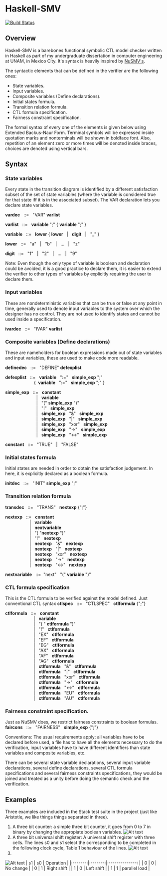 # Haskell-SMV

[![Build Status](https://travis-ci.com/javierdiegof/SMV-Haskell.svg?branch=master)](https://travis-ci.org/joemccann/dillinger)

## Overview
Haskell-SMV is a barebones functional symbolic CTL model checker written in Haskell as part of my undergraduate dissertation in computer engineering at UNAM, in Mexico City. It's syntax is heavily inspired by [NuSMV's](http://nusmv.fbk.eu/NuSMV/userman/v26/nusmv.pdf "NuSMV 2.6 User Manual"). 

The syntactic elements that can be defined in the verifier are the following ones:
  - State variables.
  - Input variables. 
  - Composite variables (Define declarations).
  - Initial states formula.
  - Transition relation formula. 
  - CTL formula specification. 
  - Fairness constraint specification.

The formal syntax of every one of the elements is given below using Extended Backus-Naur Form. Terminal symbols will be expressed inside quotation marks and nonterminals will be shown in boldface font. Also, repetition of an element zero or more times will be denoted inside braces, choices are denoted using vertical bars.

## Syntax

### State variables
Every state in the transition diagram is identified by a different satisfaction subset of the set of state variables (where the variable is considered true for that state iff it is in the associated subset). The VAR declaration lets you declare state variables.

**vardec** &nbsp; ::= &nbsp; "VAR" **varlist**

**varlist** &nbsp; ::= &nbsp; **variable** ";" { **variable** ";" }

**variable** &nbsp; ::= &nbsp; **lower** { **lower** &nbsp; | &nbsp; **digit** &nbsp; | &nbsp; "_" }

**lower** &nbsp; ::= &nbsp; "a" &nbsp; | &nbsp; "b" &nbsp; | &nbsp; ... &nbsp; | &nbsp; "z"

**digit** &nbsp; ::= &nbsp; "1" &nbsp; | &nbsp; "2" &nbsp; | &nbsp; ... &nbsp; | &nbsp; "9"

Note: Even though the only type of variable is boolean and declaration could be avoided, it is a good practice to declare them, it is easier to extend the verifier to other types of variables by explicitly requiring the user to declare them.

### Input variables
These are nondeterministic variables that can be true or false at any point in time, generally used to denote input variables to the system over which the designer has no control. They are not used to identify states and cannot be used inside a specification.

**ivardec** &nbsp; ::= &nbsp; "IVAR" **varlist**

### Composite variables (Define declarations)
These are nameholders for boolean expressions made out of state variables and input variables, these are used to make code more readable.

**definedec** &nbsp; ::= &nbsp; "DEFINE" **defexplist**

**defexplist** &nbsp; ::= &nbsp; **variable** &nbsp; ":=" &nbsp; **simple_exp** ";"  
&emsp;&emsp;&emsp;&emsp;&emsp;&emsp;&nbsp;&nbsp;{&nbsp; **variable** &nbsp; ":=" &nbsp; **simple_exp** ";"&nbsp;}

**simple_exp** &nbsp; ::= &nbsp; **constant**  
&emsp;&emsp;&emsp;&emsp;&emsp;&emsp;&nbsp;&nbsp;&nbsp;&nbsp;| &nbsp; **variable**  
&emsp;&emsp;&emsp;&emsp;&emsp;&emsp;&nbsp;&nbsp;&nbsp;&nbsp;| &nbsp; "(" **simple_exp** ")"  
&emsp;&emsp;&emsp;&emsp;&emsp;&emsp;&nbsp;&nbsp;&nbsp;&nbsp;| &nbsp; "!" &nbsp; **simple_exp** &nbsp;  
&emsp;&emsp;&emsp;&emsp;&emsp;&emsp;&nbsp;&nbsp;&nbsp;&nbsp;| &nbsp; **simple_exp** &nbsp; "&" &nbsp; **simple_exp**  
&emsp;&emsp;&emsp;&emsp;&emsp;&emsp;&nbsp;&nbsp;&nbsp;&nbsp;| &nbsp; **simple_exp** &nbsp; "|" &nbsp; **simple_exp**  
&emsp;&emsp;&emsp;&emsp;&emsp;&emsp;&nbsp;&nbsp;&nbsp;&nbsp;| &nbsp; **simple_exp** &nbsp; "xor" &nbsp; **simple_exp**  
&emsp;&emsp;&emsp;&emsp;&emsp;&emsp;&nbsp;&nbsp;&nbsp;&nbsp;| &nbsp; **simple_exp** &nbsp; "->" &nbsp; **simple_exp**  
&emsp;&emsp;&emsp;&emsp;&emsp;&emsp;&nbsp;&nbsp;&nbsp;&nbsp;| &nbsp; **simple_exp** &nbsp; "<->" &nbsp; **simple_exp**

**constant** &nbsp; ::= &nbsp; "TRUE" &nbsp; | &nbsp; "FALSE" &nbsp;

### Initial states formula
Initial states are needed in order to obtain the satisfaction judgement. In here, it is explicitly declared as a boolean formula. 

**initdec** &nbsp; ::= &nbsp; "INIT" **simple_exp** ";"

### Transition relation formula
**transdec** &nbsp; ::= &nbsp; "TRANS" &nbsp; **nextexp** {";"}

**nextexp**  &nbsp; ::= &nbsp; **constant**  
&emsp;&emsp;&emsp;&emsp;&emsp;&nbsp;&nbsp;| &nbsp; **variable**  
&emsp;&emsp;&emsp;&emsp;&emsp;&nbsp;&nbsp;| &nbsp; **nextvariable**  
&emsp;&emsp;&emsp;&emsp;&emsp;&nbsp;&nbsp;| &nbsp; "( "**nextexp** ")"  
&emsp;&emsp;&emsp;&emsp;&emsp;&nbsp;&nbsp;| &nbsp; "!" &nbsp; **nextexp**  
&emsp;&emsp;&emsp;&emsp;&emsp;&nbsp;&nbsp;| &nbsp; **nextexp** &nbsp; "&" &nbsp; **nextexp**  
&emsp;&emsp;&emsp;&emsp;&emsp;&nbsp;&nbsp;| &nbsp; **nextexp** &nbsp; "|" &nbsp; **nextexp**  
&emsp;&emsp;&emsp;&emsp;&emsp;&nbsp;&nbsp;| &nbsp; **nextexp** &nbsp; "xor" &nbsp; **nextexp**  
&emsp;&emsp;&emsp;&emsp;&emsp;&nbsp;&nbsp;| &nbsp; **nextexp** &nbsp; "->" &nbsp; **nextexp**  
&emsp;&emsp;&emsp;&emsp;&emsp;&nbsp;&nbsp;| &nbsp; **nextexp** &nbsp; "<->" &nbsp; **nextexp**  


**nextvariable**  &nbsp; ::=&nbsp; "next" &nbsp;  "(" **variable** ")"

### CTL formula specification
This is the CTL formula to be verified against the model defined. Just conventional CTL syntax
**ctlspec** &nbsp; ::= &nbsp; "CTLSPEC" &nbsp; **ctlformula** {";"}

**ctlformula**  &nbsp; ::= &nbsp; **constant**  
&emsp;&emsp;&emsp;&emsp;&emsp;&emsp;&ensp;| &nbsp; **variable**  
&emsp;&emsp;&emsp;&emsp;&emsp;&emsp;&ensp;| &nbsp; "( "&nbsp;**ctlformula**&nbsp;")"  
&emsp;&emsp;&emsp;&emsp;&emsp;&emsp;&ensp;| &nbsp; "!" &nbsp; **ctlformula**  
&emsp;&emsp;&emsp;&emsp;&emsp;&emsp;&ensp;| &nbsp; "EX" &nbsp; **ctlformula**  
&emsp;&emsp;&emsp;&emsp;&emsp;&emsp;&ensp;| &nbsp; "EF" &nbsp; **ctlformula**  
&emsp;&emsp;&emsp;&emsp;&emsp;&emsp;&ensp;| &nbsp; "EG" &nbsp; **ctlformula**  
&emsp;&emsp;&emsp;&emsp;&emsp;&emsp;&ensp;| &nbsp; "AX" &nbsp; **ctlformula**  
&emsp;&emsp;&emsp;&emsp;&emsp;&emsp;&ensp;| &nbsp; "AF" &nbsp; **ctlformula**  
&emsp;&emsp;&emsp;&emsp;&emsp;&emsp;&ensp;| &nbsp; "AG" &nbsp; **ctlformula**  
&emsp;&emsp;&emsp;&emsp;&emsp;&emsp;&ensp;| &nbsp; **ctlformula** &nbsp; "&" &nbsp; **ctlformula**  
&emsp;&emsp;&emsp;&emsp;&emsp;&emsp;&ensp;| &nbsp; **ctlformula** &nbsp; "|" &nbsp; **ctlformula**  
&emsp;&emsp;&emsp;&emsp;&emsp;&emsp;&ensp;| &nbsp; **ctlformula** &nbsp; "xor" &nbsp; **ctlformula**  
&emsp;&emsp;&emsp;&emsp;&emsp;&emsp;&ensp;| &nbsp; **ctlformula** &nbsp; "->" &nbsp; **ctlformula**  
&emsp;&emsp;&emsp;&emsp;&emsp;&emsp;&ensp;| &nbsp; **ctlformula** &nbsp; "<->" &nbsp; **ctlformula**  
&emsp;&emsp;&emsp;&emsp;&emsp;&emsp;&ensp;| &nbsp; **ctlformula** &nbsp; "EU" &nbsp; **ctlformula**  
&emsp;&emsp;&emsp;&emsp;&emsp;&emsp;&ensp;| &nbsp; **ctlformula** &nbsp; "AU" &nbsp; **ctlformula**  

### Fairness constraint specification.
Just as NuSMV does, we restrict fairness constraints to boolean formulas. 
**faircons** &nbsp; ::= &nbsp; "FAIRNESS" &nbsp; **simple_exp** {";"}

Conventions: The usual requirements apply: all variables have to be declared before used, a file has to have all the elements necessary to do the verification, input variables have to have different identifiers than state variables and composite variables, etc. 

There can be several state variable declarations, several input variable declarations, several define declarations, several CTL formula specifications and several fairness constraints specifications, they would be joined and treated as a unity before doing the semantic check and the verification.

## Examples
Three examples are included in the Stack test suite in the project (just like Aristotle, we like things things separated in three).
1. A three bit counter: a simple three bit counter, it goes from 0 to 7 in binary by changing the appropiate boolean variables. 
![Alt text](test/images/counter3.png?raw=true "Title")
2. A three bit universal shift register: A universal shift register with three cells. The lines s0 and s1 select the corresponding to be completed in the following clock cycle, Table 1 behaviour of the lines.
![Alt text](test/images/shift3.png?raw=true "Title")
3. 
![Alt text](test/images/dining2.png?raw=true "Title")
| s1       | s0     | Operation        |
|:-------:|:-------:|:--------------:  |
| 0        | 0      | No change        |
| 0        | 1      |   Right shift    |
| 1        |    0   | Left shift       | 
| 1        | 1     |   parallel load  |





